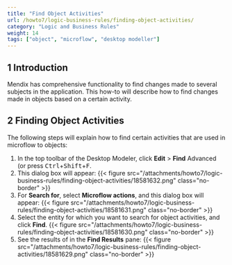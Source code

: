 ```yaml
---
title: "Find Object Activities"
url: /howto7/logic-business-rules/finding-object-activities/
category: "Logic and Business Rules"
weight: 14
tags: ["object", "microflow", "desktop modeller"]
---
```


## 1 Introduction

Mendix has comprehensive functionality to find changes made to several subjects in the application. This how-to will describe how to find changes made in objects based on a certain activity.

## 2 Finding Object Activities

The following steps will explain how to find certain activities that are used in microflow to objects:

1. In the top toolbar of the Desktop Modeler, click **Edit** > **Find** Advanced (or press <kbd>Ctrl</kbd>+<kbd>Shift</kbd>+<kbd>F</kbd>.
2. This dialog box will appear:
    {{< figure src="/attachments/howto7/logic-business-rules/finding-object-activities/18581632.png" class="no-border" >}}
3. For **Search for**, select **Microflow actions**, and this dialog box will appear:
    {{< figure src="/attachments/howto7/logic-business-rules/finding-object-activities/18581631.png" class="no-border" >}}
4. Select the entity for which you want to search for object activities, and click **Find**.
    {{< figure src="/attachments/howto7/logic-business-rules/finding-object-activities/18581630.png" class="no-border" >}}
5. See the results of in the **Find Results** pane:
    {{< figure src="/attachments/howto7/logic-business-rules/finding-object-activities/18581629.png" class="no-border" >}}
